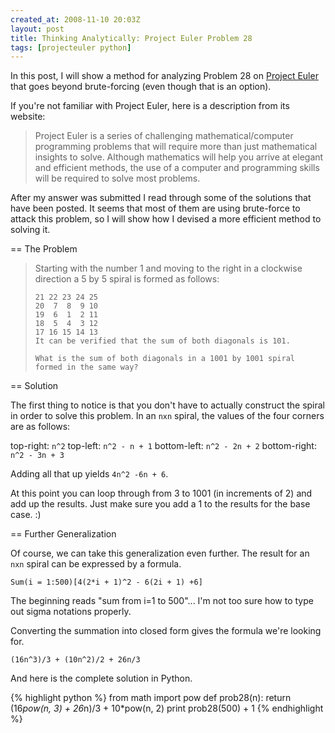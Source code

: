 ```yaml
---
created_at: 2008-11-10 20:03Z
layout: post
title: Thinking Analytically: Project Euler Problem 28
tags: [projecteuler python]
---
```


In this post, I will show a method for analyzing Problem 28 on [Project Euler](http://projecteuler.net/)
that goes beyond brute-forcing (even though that is an option).

If you're not familiar with Project Euler, here is a description from its website:

<blockquote>
Project Euler is a series of challenging mathematical/computer programming problems
that will require more than just mathematical insights to solve. Although mathematics
will help you arrive at elegant and efficient methods, the use of a computer and
programming skills will be required to solve most problems.
</blockquote>

After my answer was submitted I read through some of the solutions that have been posted.
It seems that most of them are using brute-force to attack this problem, so I will
show how I devised a more efficient method to solving it.

== The Problem

<blockquote>
    Starting with the number 1 and moving to the right in a clockwise direction a 5 by 5 spiral is formed as follows:

    21 22 23 24 25
    20  7  8  9 10
    19  6  1  2 11
    18  5  4  3 12
    17 16 15 14 13
    It can be verified that the sum of both diagonals is 101.

    What is the sum of both diagonals in a 1001 by 1001 spiral formed in the same way?
</blockquote>

== Solution

The first thing to notice is that you don't have to actually construct the spiral in order to solve this problem.
In an `nxn` spiral, the values of the four corners are as follows:

top-right: `n^2`
top-left: `n^2 - n + 1`
bottom-left: `n^2 - 2n + 2`
bottom-right: `n^2 - 3n + 3`

Adding all that up yields `4n^2 -6n + 6`.

At this point you can loop through from 3 to 1001 (in increments of 2) and add up the results.
Just make sure you add a 1 to the results for the base case. :)

== Further Generalization

Of course, we can take this generalization even further.
The result for an `nxn` spiral can be expressed by a formula.

    Sum(i = 1:500)[4(2*i + 1)^2 - 6(2i + 1) +6]

The beginning reads "sum from i=1 to 500"... I'm not too sure how to type out sigma notations properly.

Converting the summation into closed form gives the formula we're looking for.

    (16n^3)/3 + (10n^2)/2 + 26n/3

And here is the complete solution in Python.

{% highlight python %}
from math import pow
def prob28(n): return (16*pow(n, 3) + 26*n)/3 + 10*pow(n, 2)
print prob28(500) + 1
{% endhighlight %}
